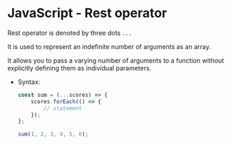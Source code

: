 # JavaScript - Rest operator

Rest operator is denoted by three dots `...`

It is used to represent an indefinite number of arguments as an array. 

It allows you to pass a varying number of arguments to a function without explicitly defining them as individual parameters. 

* Syntax:
    ```javascript
    const sum = (...scores) => {
        scores.forEach(() => {
            // statement
        });
    };

    sum(1, 2, 3, 4, 5, 6);
    ```